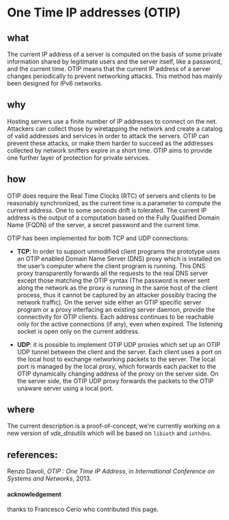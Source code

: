 One Time IP addresses (OTIP)
====

what
----

The current IP address of a server is computed on the basis of some private
information shared by legitimate users and the server itself, like a password,
and the current time.  OTIP means that the current IP address of a
server changes periodically to prevent networking attacks.  This
method has mainly been designed for IPv6 networks.

why
----

Hosting servers use a finite number of IP addresses to connect on the net.
Attackers can collect those by wiretapping the network and create a catalog of
valid addresses and services in order to attack the servers.  OTIP can prevent
these attacks, or make them harder to succeed as the addresses collected by
network sniffers expire in a short time.  OTIP aims to provide one further
layer of protection for private services.

how
----

OTIP does require the Real Time Clocks (RTC) of servers and clients to be
reasonably synchronized, as the current time is a parameter to compute the
current address. One to some seconds drift is tolerated.  The current IP
address is the output of a computation based on the Fully Qualified Domain Name
(FQDN) of the server, a secret password and the current time.

OTIP has been implemented for both TCP and UDP connections:

- **TCP**: In order to support unmodified client programs the prototype uses an
OTIP enabled Domain Name Server (DNS) proxy which is installed on the user’s
computer where the client program is running. This DNS proxy transparently
forwards all the requests to the real DNS server except those matching the OTIP
syntax (The password is never sent along the network as the proxy is running in
the same host of the client process, thus it cannot be captured by an
attacker possibly tracing the network traffic).  On the server side either
an OTIP specific server program or a proxy interfacing an existing server
daemon, provide the connectivity for OTIP clients.  Each address continues to
be reachable only for the active connections (if any), even when expired. The
listening socket is open only on the current address.

- **UDP**: it is possible to implement OTIP UDP proxies which set up an OTIP UDP
tunnel between the client and the server. Each client uses a port on the local
host to exchange networking packets to the server. The local port is managed by
the local proxy, which forwards each packet to the OTIP dynamically changing
address of the proxy on the server side.  On the server side, the OTIP UDP
proxy forwards the packets to the OTIP unaware server using a local port.

where
----

The current description is a proof-of-concept, we're currently working on a new
version of *vde_dnsutils* which will be based on `libioth` and `iothdns`.

references:
----

Renzo Davoli, *OTIP : One Time IP Address*, in _International Conference on
Systems and Networks_, 2013.

#### acknowledgement
thanks to Francesco Cerio who contributed this page.
